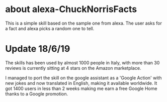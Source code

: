 # about alexa-ChuckNorrisFacts

This is a simple skill based on the sample one from alexa.
The user asks for a fact and alexa picks a random one to tell.

# Update 18/6/19

The skills has been used by almost 1000 people in Italy, with more than 30 reviews is currently sitting at 4 stars on the Amazon marketplace.

I managed to port the skill on the google assistant as a 'Google Action' with new jokes and now translated in English, making it available worldwide.
It got 1400 users in less than 2 weeks making me earn a free Google Home thanks to a Google promotion.
